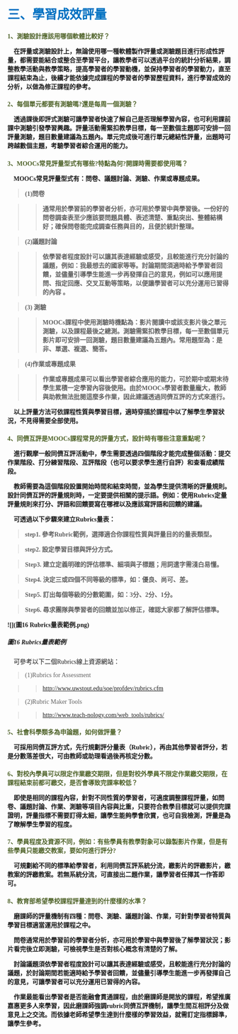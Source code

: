 # <font color=#0071C2 face=微軟正黑體>三、學習成效評量</font>

<font face=微軟正黑體>

<font color=#4E6228 face=微軟正黑體><h4>1、測驗設計應該用哪個軟體比較好？</font>

<p>&nbsp;&nbsp;&nbsp;&nbsp;在評量或測驗設計上，無論使用哪一種軟體製作評量或測驗題目進行形成性評量，都需要能結合或整合至學習平台，讓教學者可以透過平台的統計分析結果，調整教學活動與教學策略，提高學習者的學習動機，並保持學習者的學習動力，直至課程結束為止，後續才能依據完成課程的學習者的學習歷程資料，進行學習成效的分析，以做為修正課程的參考。 </p>

<font color=#4E6228 face=微軟正黑體><h4>2、每個單元都要有測驗嗎?還是每周一個測驗？</font>

<p>&nbsp;&nbsp;&nbsp;&nbsp;透過課後即評式測驗可讓學習者快速了解自己是否理解學習內容，也可利用課前課中測驗引發學習興趣。評量活動需緊扣教學目標，每一至數個主題即可安排一回評量測驗，題目數量建議為五題內。單元完成後可進行單元總結性評量，出題時可跨越數個主題，考驗學習者綜合運用的能力。 </p>

<font color=#4E6228 face=微軟正黑體><h4>3、MOOCs常見評量型式有哪些?特點為何?開課時需要都使用嗎？</font>

<p>&nbsp;&nbsp;&nbsp;&nbsp;MOOCs常見評量型式有：問卷、議題討論、測驗、作業或專題成果。 </p>

><p>(1)問卷 </p>

>><p>通常用於學習前的學習者分析，亦可用於學習中與學習後。一份好的問卷調查表至少應該要問題具體、表述清楚、重點突出、整體結構好；確保問卷能完成調查任務與目的，且便於統計整理。 </p>

><p>(2)議題討論 </p>

>><p>依學習者程度設計可以讓其表達經驗或感受，且較能進行充分討論的議題，例如：我最想去的國家等等。討論期間須適時給予學習者回饋，並儘量引導學生能進一步再發揮自己的意見，例如可以應用提問、指定回應、交叉互動等策略，以便讓學習者可以充分運用已習得的內容 。 </p>

><p>(3) 測驗 </p>

>><p>MOOCs課程中使用測驗時機點為：影片閱讀中或該支影片後之單元測驗，以及課程最後之總測。測驗需緊扣教學目標，每一至數個單元影片即可安排一回測驗，題目數量建議為五題內。常用題型為：是非、單選、複選、簡答。 </p>

><p>(4)作業或專題成果  </p>

>><p>作業或專題成果可以看出學習者綜合應用的能力，可於期中或期末待學生累積一定學習內容後使用。由於MOOCs學習者數量龐大，教師與助教無法批閱這麼多作業，因此建議透過同儕互評的方式來進行。 </p>

<p>&nbsp;&nbsp;&nbsp;&nbsp;以上評量方法可依課程性質與學習目標，適時穿插於課程中以了解學生學習狀況，不見得需要全部使用。 </p>

<font color=#4E6228 face=微軟正黑體><h4>4、同儕互評是MOOCs課程常見的評量方式，設計時有哪些注意重點呢？</font>

<p>&nbsp;&nbsp;&nbsp;&nbsp;進行觀摩一般同儕互評活動中，學生需要透過四個階段才能完成整個活動：提交作業階段、打分練習階段、互評階段（也可以要求學生進行自評）和查看成績階段。 </p>

<p>&nbsp;&nbsp;&nbsp;&nbsp;教師需要為這個階段設置開始時間和結束時間，並為學生提供清晰的評量規則。設計同儕互評的評量規則時，一定要提供相關的提示語。例如：使用Rubrics定量評量規則來打分、評語和回饋要寫在哪裡以及應該寫評語和回饋的建議。 </p>

<p>&nbsp;&nbsp;&nbsp;&nbsp;可透過以下步驟來建立Rubrics量表： </p>

><p>step1. 參考Rubric範例，選擇適合你課程性質與評量目的的量表類型。 </p>

><p>step2. 設定學習目標與評分方式。 </p>

><p>Step3. 建立定義明確的評估標準、細項與子標題；用詞遣字需淺白易懂。 </p>

><p>Step4. 決定三或四個不同等級的標準，如：優良、尚可、差。 </p>

><p>Step5. 訂出每個等級的分數範圍，如：3分、2分、1分。 </p>

><p>Step6. 尋求團隊與學習者的回饋並加以修正，確認大家都了解評估標準。 </p>

![](圖16 Rubrics量表範例.png)
##### 圖16 Rubrics量表範例

<p>&nbsp;&nbsp;&nbsp;&nbsp;可參考以下二個Rubrics線上資源網站： </p>

><p>(1)Rubrics for Assessment</p>

>>http://www.uwstout.edu/soe/profdev/rubrics.cfm

><p>(2)Rubric Maker Tools </p>

>>http://www.teach-nology.com/web_tools/rubrics/

<font color=#4E6228 face=微軟正黑體><h4>5、社會科學類多為申論題，如何做評量？</font>

<p>&nbsp;&nbsp;&nbsp;&nbsp;可採用同儕互評方式，先行規劃評分量表（Rubric），再由其他學習者評分，若是分數落差很大，可由教師或助理看過後再核定分數。 </p>

<font color=#4E6228 face=微軟正黑體><h4>6、對校內學員可以限定作業繳交期限，但是對校外學員不限定作業繳交期限，在課程結束前都可繳交，是否會導致完課率較低？</font>

<p>&nbsp;&nbsp;&nbsp;&nbsp;即使是相同的課程內容，針對不同性質的學習者，可適度調整課程評量，如問卷、議題討論、作業、測驗等項目內容與比重，只要符合教學目標就可以提供完課證明，評量指標不需要訂得太細，讓學生能夠學會欣賞，也可自我檢測，評量是為了瞭解學生學習的程度。 </p>

<font color=#4E6228 face=微軟正黑體><h4>7、學員程度及資源不同，例如：有些學員有教學對象可以錄製影片作業，但是有些學員只能繳交教案，要如何進行評分?</font>

<p>&nbsp;&nbsp;&nbsp;&nbsp;可規劃給不同的標準給學習者，利用同儕互評系統分流，繳影片的評繳影片，繳教案的評繳教案。若無系統分流，可直接出二題作業，讓學習者任擇其一作答即可。 </p>

<font color=#4E6228 face=微軟正黑體><h4>8、教育部希望學校課程評量達到的什麼樣的水準？ </font>

<p>&nbsp;&nbsp;&nbsp;&nbsp;磨課師的評量機制有四種：問卷、測驗、議題討論、作業，可針對學習者特質與學習目標適當運用於課程之中。 </p>

<p>&nbsp;&nbsp;&nbsp;&nbsp;問卷通常用於學習前的學習者分析，亦可用於學習中與學習後了解學習狀況；影片看完後立即測驗，可檢視學生是否對核心概念有清楚的了解。 </p>

<p>&nbsp;&nbsp;&nbsp;&nbsp;討論議題須依學習者程度設計可以讓其表達經驗或感受，且較能進行充分討論的議題，於討論期間若能適時給予學習者回饋，並儘量引導學生能進一步再發揮自己的意見，可讓學習者可以充分運用已習得的內容。 </p>

<p>&nbsp;&nbsp;&nbsp;&nbsp;作業最能看出學習者是否能融會貫通課程，由於磨課師是開放的課程，希望推廣嘉惠更多人來學習，因此磨課師強調rubric同儕互評機制，讓學生間互相評分及做意見上之交流。而依據老師希望學生達到什麼樣的學習效益，就需訂定指標歸準，讓學生參考。 </p>